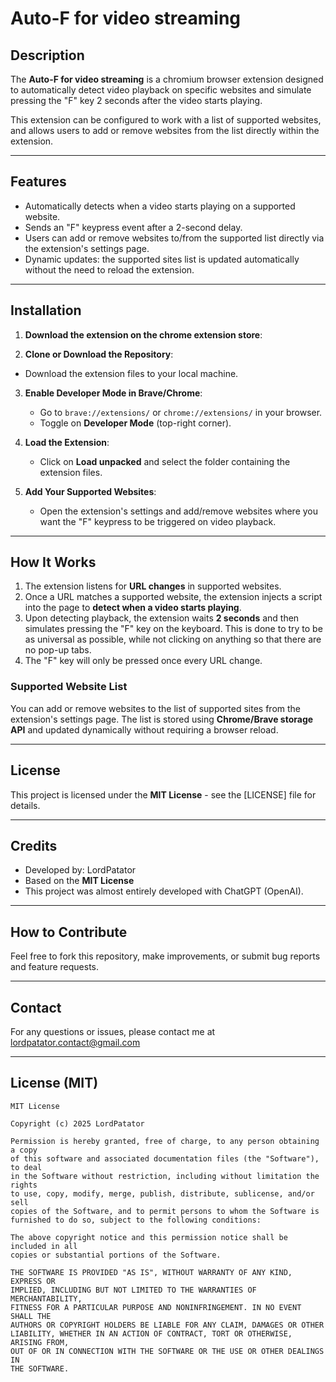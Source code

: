 # Auto-F for video streaming

## Description

The **Auto-F for video streaming** is a chromium browser extension designed to automatically detect video playback on specific websites and simulate pressing the "F" key 2 seconds after the video starts playing.

This extension can be configured to work with a list of supported websites, and allows users to add or remove websites from the list directly within the extension.

---

## Features

- Automatically detects when a video starts playing on a supported website.
- Sends an "F" keypress event after a 2-second delay.
- Users can add or remove websites to/from the supported list directly via the extension's settings page.
- Dynamic updates: the supported sites list is updated automatically without the need to reload the extension.

---

## Installation

1.  **Download the extension on the chrome extension store**:
    
2.  **Clone or Download the Repository**:
   - Download the extension files to your local machine.

3. **Enable Developer Mode in Brave/Chrome**:
   - Go to `brave://extensions/` or `chrome://extensions/` in your browser.
   - Toggle on **Developer Mode** (top-right corner).

4. **Load the Extension**:
   - Click on **Load unpacked** and select the folder containing the extension files.

5. **Add Your Supported Websites**:
   - Open the extension's settings and add/remove websites where you want the "F" keypress to be triggered on video playback.

---

## How It Works

1. The extension listens for **URL changes** in supported websites.
2. Once a URL matches a supported website, the extension injects a script into the page to **detect when a video starts playing**.
3. Upon detecting playback, the extension waits **2 seconds** and then simulates pressing the "F" key on the keyboard. This is done to try to be as universal as possible, while not clicking on anything so that there are no pop-up tabs.
4. The "F" key will only be pressed once every URL change.

### Supported Website List

You can add or remove websites to the list of supported sites from the extension's settings page. The list is stored using **Chrome/Brave storage API** and updated dynamically without requiring a browser reload.

---

## License

This project is licensed under the **MIT License** - see the [LICENSE] file for details.

---

## Credits

- Developed by: LordPatator
- Based on the **MIT License**
- This project was almost entirely developed with ChatGPT (OpenAI).


---

## How to Contribute

Feel free to fork this repository, make improvements, or submit bug reports and feature requests.

---

## Contact

For any questions or issues, please contact me at lordpatator.contact@gmail.com 

---

## License (MIT)

```
MIT License

Copyright (c) 2025 LordPatator

Permission is hereby granted, free of charge, to any person obtaining a copy
of this software and associated documentation files (the "Software"), to deal
in the Software without restriction, including without limitation the rights
to use, copy, modify, merge, publish, distribute, sublicense, and/or sell
copies of the Software, and to permit persons to whom the Software is
furnished to do so, subject to the following conditions:

The above copyright notice and this permission notice shall be included in all
copies or substantial portions of the Software.

THE SOFTWARE IS PROVIDED "AS IS", WITHOUT WARRANTY OF ANY KIND, EXPRESS OR
IMPLIED, INCLUDING BUT NOT LIMITED TO THE WARRANTIES OF MERCHANTABILITY,
FITNESS FOR A PARTICULAR PURPOSE AND NONINFRINGEMENT. IN NO EVENT SHALL THE
AUTHORS OR COPYRIGHT HOLDERS BE LIABLE FOR ANY CLAIM, DAMAGES OR OTHER
LIABILITY, WHETHER IN AN ACTION OF CONTRACT, TORT OR OTHERWISE, ARISING FROM,
OUT OF OR IN CONNECTION WITH THE SOFTWARE OR THE USE OR OTHER DEALINGS IN
THE SOFTWARE.
